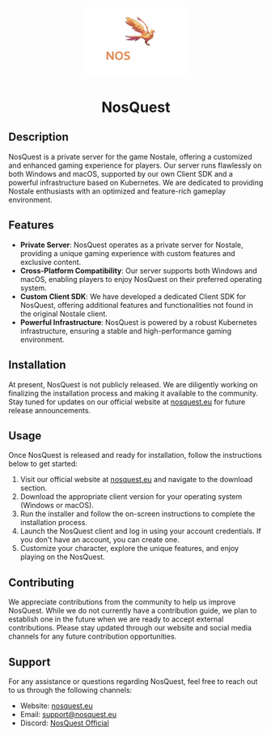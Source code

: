 <p align="center">
  <img src="https://raw.githubusercontent.com/NosQuest/.github/main/logo.png" alt="NosQuest Logo" width="200">
</p>

<h1 align="center">NosQuest</h1>

## Description

NosQuest is a private server for the game Nostale, offering a customized and enhanced gaming experience for players. Our server runs flawlessly on both Windows and macOS, supported by our own Client SDK and a powerful infrastructure based on Kubernetes. We are dedicated to providing Nostale enthusiasts with an optimized and feature-rich gameplay environment.

## Features

- **Private Server**: NosQuest operates as a private server for Nostale, providing a unique gaming experience with custom features and exclusive content.
- **Cross-Platform Compatibility**: Our server supports both Windows and macOS, enabling players to enjoy NosQuest on their preferred operating system.
- **Custom Client SDK**: We have developed a dedicated Client SDK for NosQuest, offering additional features and functionalities not found in the original Nostale client.
- **Powerful Infrastructure**: NosQuest is powered by a robust Kubernetes infrastructure, ensuring a stable and high-performance gaming environment.

## Installation

At present, NosQuest is not publicly released. We are diligently working on finalizing the installation process and making it available to the community. Stay tuned for updates on our official website at [nosquest.eu](https://nosquest.eu/) for future release announcements.

## Usage

Once NosQuest is released and ready for installation, follow the instructions below to get started:

1. Visit our official website at [nosquest.eu](https://nosquest.eu/) and navigate to the download section.
2. Download the appropriate client version for your operating system (Windows or macOS).
3. Run the installer and follow the on-screen instructions to complete the installation process.
4. Launch the NosQuest client and log in using your account credentials. If you don't have an account, you can create one.
5. Customize your character, explore the unique features, and enjoy playing on the NosQuest.

## Contributing

We appreciate contributions from the community to help us improve NosQuest. While we do not currently have a contribution guide, we plan to establish one in the future when we are ready to accept external contributions. Please stay updated through our website and social media channels for any future contribution opportunities.

## Support

For any assistance or questions regarding NosQuest, feel free to reach out to us through the following channels:

- Website: [nosquest.eu](https://nosquest.eu/)
- Email: [support@nosquest.eu](mailto:support@nosquest.eu)
- Discord: [NosQuest Official](https://discord.gg/buDrDYhgcn)
